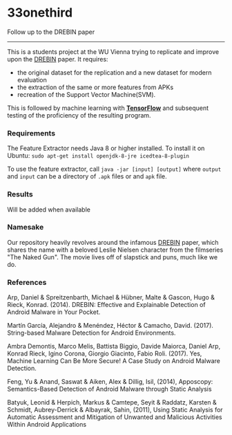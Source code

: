 # 33onethird
Follow up to the DREBIN paper

---

This is a students project at the WU Vienna trying to replicate and improve upon the [DREBIN][1] paper.
It requires:
  * the original dataset for the replication and a new dataset for modern evaluation
  * the extraction of the same or more features from APKs
  * recreation of the Support Vector Machine(SVM).

This is followed by machine learning with [**TensorFlow**](https://www.tensorflow.org/) and subsequent testing of the proficiency of the resulting program. 

### Requirements
The Feature Extractor needs Java 8 or higher installed. To install it on Ubuntu:
```sudo apt-get install openjdk-8-jre icedtea-8-plugin```

To use the feature extractor, call
```java -jar [input] [output]```
where `output` and `input` can be a directory of `.apk` files or and `apk` file.


### Results
Will be added when available

### Namesake
Our repository heavily revolves around the infamous [DREBIN][1] paper, which shares the name with a beloved Leslie Nielsen character from the filmseries "The Naked Gun". The movie lives off of slapstick and puns, much like we do.

### References
[1]: https://www.researchgate.net/publication/264785935_DREBIN_Effective_and_Explainable_Detection_of_Android_Malware_in_Your_Pocket
Arp, Daniel & Spreitzenbarth, Michael & Hübner, Malte & Gascon, Hugo & Rieck, Konrad. (2014). DREBIN: Effective and Explainable Detection of Android Malware in Your Pocket.

Martín García, Alejandro & Menéndez, Héctor & Camacho, David. (2017). String-based Malware Detection for Android Environments.

Ambra Demontis, Marco Melis, Battista Biggio, Davide Maiorca, Daniel Arp, Konrad Rieck, Igino Corona, Giorgio Giacinto, Fabio Roli. (2017). Yes, Machine Learning Can Be More Secure! A Case Study on Android Malware Detection.

Feng, Yu & Anand, Saswat & Aiken, Alex & Dillig, Isil, (2014), Apposcopy: Semantics-Based Detection of Android Malware through Static Analysis

Batyuk, Leonid & Herpich, Markus & Camtepe, Seyit & Raddatz, Karsten & Schmidt, Aubrey-Derrick & Albayrak, Sahin, (2011), Using Static Analysis for Automatic Assessment and Mitigation of Unwanted and Malicious Activities Within Android Applications
